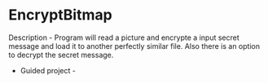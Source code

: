 # EncryptBitmap
Description - Program will read a picture and encrypte a input secret message and load it to another perfectly similar file. Also there is an option to decrypt the secret message.
- Guided project -
